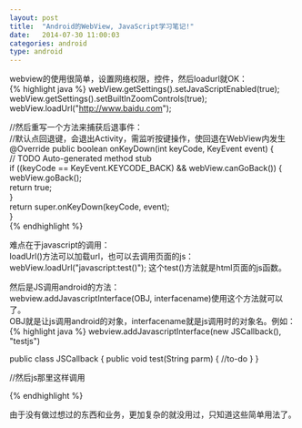 ```yaml
---
layout: post
title:  "Android的WebView, JavaScript学习笔记!"
date:   2014-07-30 11:00:03
categories: android
type: android
---
```


webview的使用很简单，设置网络权限，控件，然后loadurl就OK：  
{% highlight java %}
webView.getSettings().setJavaScriptEnabled(true);
webView.getSettings().setBuiltInZoomControls(true);
webView.loadUrl("http://www.baidu.com");  

//然后重写一个方法来捕获后退事件：  
//默认点回退键，会退出Activity，需监听按键操作，使回退在WebView内发生
@Override
public boolean onKeyDown(int keyCode, KeyEvent event) {  
	// TODO Auto-generated method stub  
	if ((keyCode == KeyEvent.KEYCODE_BACK) && webView.canGoBack()) {  
		webView.goBack();  
		return true;  
	}  
	return super.onKeyDown(keyCode, event);  
}  
{% endhighlight %}

难点在于javascript的调用：  
loadUrl()方法可以加载url，也可以去调用页面的js：webView.loadUrl("javascript:test()"); 这个test()方法就是html页面的js函数。

然后是JS调用android的方法：  
webview.addJavascriptInterface(OBJ, interfacename)使用这个方法就可以了。  
OBJ就是让js调用android的对象，interfacename就是js调用时的对象名。例如：  
{% highlight java %}
webview.addJavascriptInterface(new JSCallback(), "testjs")

public class JSCallback {
	public void test(String parm) {
		//to-do
	}
}

//然后js那里这样调用
<script type="text/javascript">
testjs.test("haha");
</script>
{% endhighlight %}

由于没有做过想过的东西和业务，更加复杂的就没用过，只知道这些简单用法了。